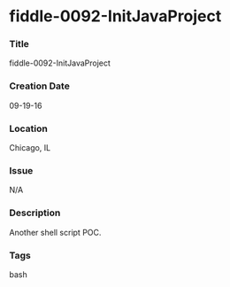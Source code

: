 fiddle-0092-InitJavaProject
======

### Title

fiddle-0092-InitJavaProject


### Creation Date

09-19-16


### Location

Chicago, IL


### Issue

N/A


### Description

Another shell script POC.


### Tags

bash
